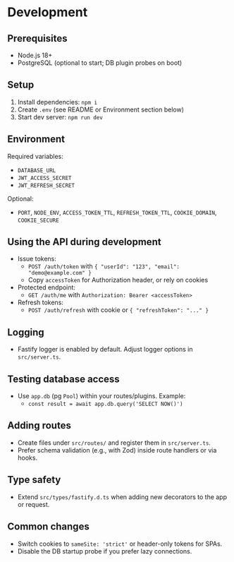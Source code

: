 # Development

## Prerequisites

- Node.js 18+
- PostgreSQL (optional to start; DB plugin probes on boot)

## Setup

1. Install dependencies: `npm i`
2. Create `.env` (see README or Environment section below)
3. Start dev server: `npm run dev`

## Environment

Required variables:
- `DATABASE_URL`
- `JWT_ACCESS_SECRET`
- `JWT_REFRESH_SECRET`

Optional:
- `PORT`, `NODE_ENV`, `ACCESS_TOKEN_TTL`, `REFRESH_TOKEN_TTL`, `COOKIE_DOMAIN`, `COOKIE_SECURE`

## Using the API during development

- Issue tokens:
  - `POST /auth/token` with `{ "userId": "123", "email": "demo@example.com" }`
  - Copy `accessToken` for Authorization header, or rely on cookies
- Protected endpoint:
  - `GET /auth/me` with `Authorization: Bearer <accessToken>`
- Refresh tokens:
  - `POST /auth/refresh` with cookie or `{ "refreshToken": "..." }`

## Logging

- Fastify logger is enabled by default. Adjust logger options in `src/server.ts`.

## Testing database access

- Use `app.db` (pg `Pool`) within your routes/plugins. Example:
  - `const result = await app.db.query('SELECT NOW()')`

## Adding routes

- Create files under `src/routes/` and register them in `src/server.ts`.
- Prefer schema validation (e.g., with Zod) inside route handlers or via hooks.

## Type safety

- Extend `src/types/fastify.d.ts` when adding new decorators to the app or request.

## Common changes

- Switch cookies to `sameSite: 'strict'` or header-only tokens for SPAs.
- Disable the DB startup probe if you prefer lazy connections.
